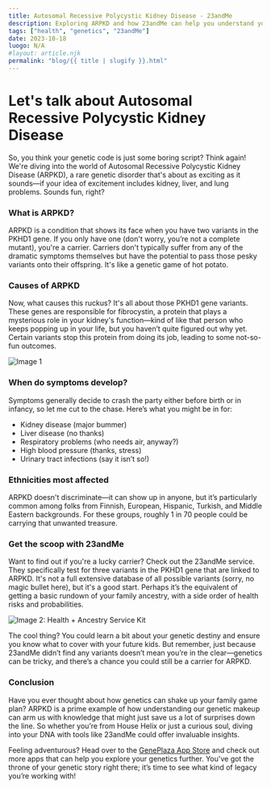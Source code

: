 ```yaml
---
title: Autosomal Recessive Polycystic Kidney Disease - 23andMe
description: Exploring ARPKD and how 23andMe can help you understand your genetic risks.
tags: ["health", "genetics", "23andMe"]
date: 2023-10-18
luogo: N/A
#layout: article.njk
permalink: "blog/{{ title | slugify }}.html"
---
```


# Let's talk about Autosomal Recessive Polycystic Kidney Disease 

So, you think your genetic code is just some boring script? Think again! We're diving into the world of Autosomal Recessive Polycystic Kidney Disease (ARPKD), a rare genetic disorder that's about as exciting as it sounds—if your idea of excitement includes kidney, liver, and lung problems. Sounds fun, right?

### What is ARPKD?

ARPKD is a condition that shows its face when you have two variants in the PKHD1 gene. If you only have one (don't worry, you’re not a complete mutant), you're a carrier. Carriers don't typically suffer from any of the dramatic symptoms themselves but have the potential to pass those pesky variants onto their offspring. It's like a genetic game of hot potato.

### Causes of ARPKD

Now, what causes this ruckus? It's all about those PKHD1 gene variants. These genes are responsible for fibrocystin, a protein that plays a mysterious role in your kidney's function—kind of like that person who keeps popping up in your life, but you haven’t quite figured out why yet. Certain variants stop this protein from doing its job, leading to some not-so-fun outcomes.

![Image 1](https://pub-prd-seohub-us-west-2.s3.us-west-2.amazonaws.com/wp-content/uploads/sites/2/2021/07/autosomal.e5b7b1981060.png)

### When do symptoms develop?

Symptoms generally decide to crash the party either before birth or in infancy, so let me cut to the chase. Here’s what you might be in for:

*   Kidney disease (major bummer)
*   Liver disease (no thanks)
*   Respiratory problems (who needs air, anyway?)
*   High blood pressure (thanks, stress)
*   Urinary tract infections (say it isn’t so!)

### Ethnicities most affected

ARPKD doesn't discriminate—it can show up in anyone, but it’s particularly common among folks from Finnish, European, Hispanic, Turkish, and Middle Eastern backgrounds. For these groups, roughly 1 in 70 people could be carrying that unwanted treasure.

### Get the scoop with 23andMe

Want to find out if you're a lucky carrier? Check out the 23andMe service. They specifically test for three variants in the PKHD1 gene that are linked to ARPKD. It's not a full extensive database of all possible variants (sorry, no magic bullet here), but it's a good start. Perhaps it’s the equivalent of getting a basic rundown of your family ancestry, with a side order of health risks and probabilities.

![Image 2: Health + Ancestry Service Kit](https://pub-prd-seohub-us-west-2.s3.us-west-2.amazonaws.com/wp-content/uploads/sites/2/2022/03/HA-Kit-Image-1.png)

The cool thing? You could learn a bit about your genetic destiny and ensure you know what to cover with your future kids. But remember, just because 23andMe didn’t find any variants doesn’t mean you’re in the clear—genetics can be tricky, and there’s a chance you could still be a carrier for ARPKD.

### Conclusion

Have you ever thought about how genetics can shake up your family game plan? ARPKD is a prime example of how understanding our genetic makeup can arm us with knowledge that might just save us a lot of surprises down the line. So whether you’re from House Helix or just a curious soul, diving into your DNA with tools like 23andMe could offer invaluable insights.

Feeling adventurous? Head over to the [GenePlaza App Store](https://www.GenePlaza.com/app-store) and check out more apps that can help you explore your genetics further. You've got the throne of your genetic story right there; it’s time to see what kind of legacy you’re working with!
